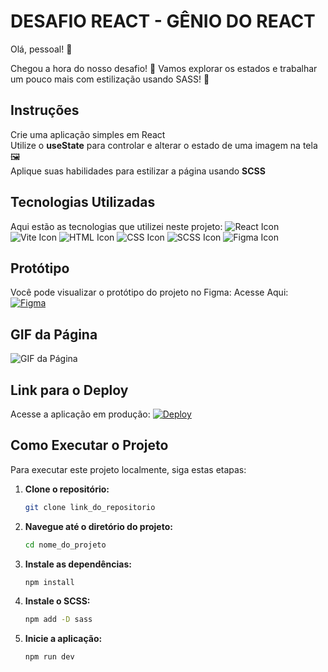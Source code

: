  
# DESAFIO REACT - GÊNIO DO REACT
Olá, pessoal! 🚀

Chegou a hora do nosso desafio! 🎉 Vamos explorar os estados e trabalhar um pouco mais com estilização usando SASS! 🌟  

## Instruções
Crie uma aplicação simples em React  
Utilize o **useState** para controlar e alterar o estado de uma imagem na tela 🖼️  
Aplique suas habilidades para estilizar a página usando **SCSS**  

## Tecnologias Utilizadas
Aqui estão as tecnologias que utilizei neste projeto:
![React Icon](https://img.icons8.com/color/48/000000/react-native.png) 
![Vite Icon](https://img.icons8.com/color/48/000000/vite.png)
![HTML Icon](https://img.icons8.com/color/48/000000/html-5.png)
![CSS Icon](https://img.icons8.com/color/48/000000/css3.png)
![SCSS Icon](https://img.icons8.com/color/48/000000/sass.png)
![Figma Icon](https://img.icons8.com/color/48/000000/figma.png)

## Protótipo
Você pode visualizar o protótipo do projeto no Figma:
Acesse Aqui: [![Figma](https://img.shields.io/badge/Figma-E07B67?style=flat-square&logo=figma&logoColor=white)](https://www.figma.com/design/LBODsPDSyKhBv5lex4Vrsv/Untitled?node-id=0-1&node-type=canvas&t=ZGZbFD3GBBfPyEDh-0&authuser=0)

## GIF da Página

![GIF da Página](genio.gif)

## Link para o Deploy
Acesse a aplicação em produção: [![Deploy](https://img.shields.io/badge/Deploy-Click%20Here-007BFF?style=for-the-badge)](https://vai-na-web-genio-react.vercel.app/)



## Como Executar o Projeto
Para executar este projeto localmente, siga estas etapas:

1. **Clone o repositório:**
   ```bash
   git clone link_do_repositorio

2. **Navegue até o diretório do projeto:**
   ````bash
   cd nome_do_projeto

3. **Instale as dependências:**
   ```bash
   npm install

4. **Instale o SCSS:**
   ```bash
   npm add -D sass

5. **Inicie a aplicação:**
   ```bash
   npm run dev
